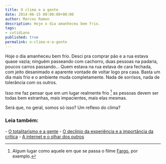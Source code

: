 ```yaml
---
title: O clima e a gente
date: 2014-06-15 00:00:00+00:00
author: Marcos Ramon
description: Hoje o dia amanheceu bem frio.
tags:
- cotidiano
published: true
permalink: o-clima-e-a-gente
---
```

Hoje o dia amanheceu bem frio. Desci pra comprar pão e a rua estava quase vazia; ninguém passeando com cachorro, duas pessoas na padaria, poucos carros passando... Quem estava na rua estava de cara fechada, com jeito desanimado e aparente vontade de voltar logo pra casa. Basta um dia mais frio e o ambiente muda completamente. Nada de sorrisos, nada de tolerância com os outros.

Isso me faz pensar que em um lugar realmente frio [^1] as pessoas devem ser todas bem estranhas, mais impacientes, mais elas mesmas.

Será que, no geral, somos só isso? Um reflexo do clima?  

[^1]: Algum lugar como aquele em que se passa o filme [Fargo](http://www.imdb.com/title/tt0116282/), por exemplo.



<h3>Leia também:</h3>
- <a href="/o-totalitarismo-e-a-gente">O totalitarismo e a gente</a>
- <a href="/o-declinio-da-experiencia-e-a-importancia-da-critica">O declínio da experiência e a importância da crítica</a>
- <a href="/a-internet-e-o-olhar-dos-outros">A internet e o olhar dos outros</a>
